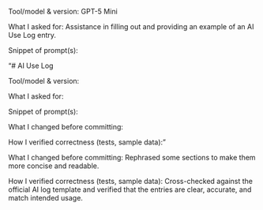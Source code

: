 Tool/model & version: GPT-5 Mini

What I asked for: Assistance in filling out and providing an example of an AI Use Log entry.

Snippet of prompt(s):

“# AI Use Log

Tool/model & version:

What I asked for:

Snippet of prompt(s):

What I changed before committing:

How I verified correctness (tests, sample data):”

What I changed before committing: Rephrased some sections to make them more concise and readable.

How I verified correctness (tests, sample data): Cross-checked against the official AI log template and verified that the entries are clear, accurate, and match intended usage.
